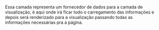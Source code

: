 Essa camada representa um fornecedor de dados para a camada de visualização, é aqui onde irá ficar todo o carregamento das informações e depois será renderizado para a visualização passando todas as informações necessárias pra a página.